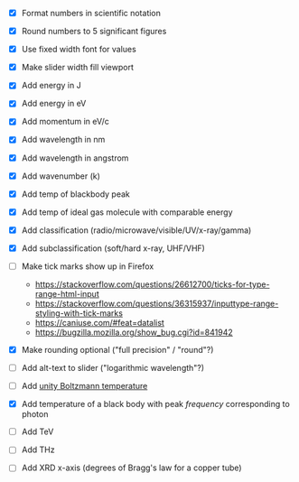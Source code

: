 - [x] Format numbers in scientific notation
- [x] Round numbers to 5 significant figures
- [x] Use fixed width font for values
- [x] Make slider width fill viewport
- [x] Add energy in J
- [x] Add energy in eV
- [x] Add momentum in eV/c
- [x] Add wavelength in nm
- [x] Add wavelength in angstrom
- [x] Add wavenumber (k)
- [x] Add temp of blackbody peak
- [x] Add temp of ideal gas molecule with comparable energy
- [x] Add classification (radio/microwave/visible/UV/x-ray/gamma)
- [x] Add subclassification (soft/hard x-ray, UHF/VHF)
- [ ] Make tick marks show up in Firefox
  - https://stackoverflow.com/questions/26612700/ticks-for-type-range-html-input
  - https://stackoverflow.com/questions/36315937/inputtype-range-styling-with-tick-marks
  - https://caniuse.com/#feat=datalist
  - https://bugzilla.mozilla.org/show_bug.cgi?id=841942

- [x] Make rounding optional ("full precision" / "round"?)
- [ ] Add alt-text to slider ("logarithmic wavelength"?)
- [ ] Add [unity Boltzmann temperature](https://en.wikipedia.org/wiki/Boltzmann_constant)
- [x] Add temperature of a black body with peak *frequency* corresponding to photon
- [ ] Add TeV
- [ ] Add THz
- [ ] Add XRD x-axis (degrees of Bragg's law for a copper tube)
